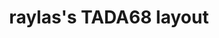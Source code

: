 ---
layout: layouts/keymapdb_entry.njk
OS: ['MacOS']
keymap_author: raylas
firmware: QMK
hasHomeRowMods: False
hasLetterOnThumb: False
hasVerticalCombos: False
keymap_image: https://i.imgur.com/cV9niMC.jpg
imageDate: idk
keyCount: 68
keyboard: Tada68
languages: ['English']
layerCount: 2
title: "raylas's TADA68 layout"
split: False
stagger: row
summary: 
keymap_url: https://github.com/raylas/qmk_firmware/tree/master/keyboards/tada68/keymaps/raylas
writeup: https://github.com/raylas/qmk_firmware/tree/master/keyboards/tada68/keymaps/raylas/readme.md
---